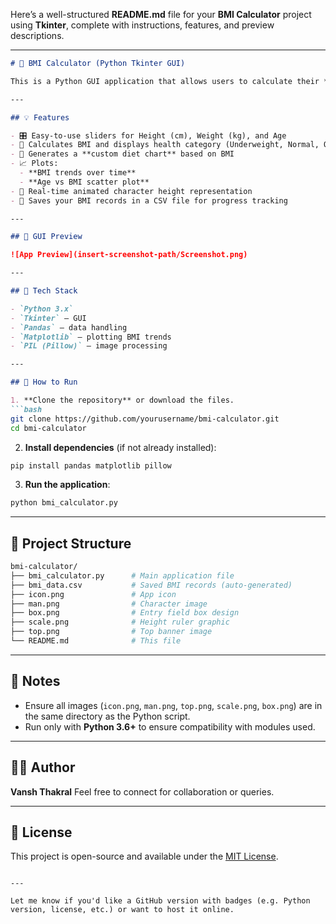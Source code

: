Here’s a well-structured **README.md** file for your **BMI Calculator** project using **Tkinter**, complete with instructions, features, and preview descriptions.

---

````markdown
# 🧮 BMI Calculator (Python Tkinter GUI)

This is a Python GUI application that allows users to calculate their **Body Mass Index (BMI)** based on input height, weight, and age. The app also provides personalized health feedback, a suggested **diet chart**, and visual **BMI trends** with data logging features.

---

## 💡 Features

- 🎛️ Easy-to-use sliders for Height (cm), Weight (kg), and Age
- 🧠 Calculates BMI and displays health category (Underweight, Normal, Overweight, Obese)
- 🥗 Generates a **custom diet chart** based on BMI
- 📈 Plots:
  - **BMI trends over time**
  - **Age vs BMI scatter plot**
- 🧍 Real-time animated character height representation
- 💾 Saves your BMI records in a CSV file for progress tracking

---

## 📸 GUI Preview

![App Preview](insert-screenshot-path/Screenshot.png)

---

## 🔧 Tech Stack

- `Python 3.x`
- `Tkinter` – GUI
- `Pandas` – data handling
- `Matplotlib` – plotting BMI trends
- `PIL (Pillow)` – image processing

---

## 🚀 How to Run

1. **Clone the repository** or download the files.
```bash
git clone https://github.com/yourusername/bmi-calculator.git
cd bmi-calculator
````

2. **Install dependencies** (if not already installed):

```bash
pip install pandas matplotlib pillow
```

3. **Run the application**:

```bash
python bmi_calculator.py
```

---

## 📁 Project Structure

```bash
bmi-calculator/
├── bmi_calculator.py      # Main application file
├── bmi_data.csv           # Saved BMI records (auto-generated)
├── icon.png               # App icon
├── man.png                # Character image
├── box.png                # Entry field box design
├── scale.png              # Height ruler graphic
├── top.png                # Top banner image
└── README.md              # This file
```

---

## 📌 Notes

* Ensure all images (`icon.png`, `man.png`, `top.png`, `scale.png`, `box.png`) are in the same directory as the Python script.
* Run only with **Python 3.6+** to ensure compatibility with modules used.

---

## 🧑‍💻 Author

**Vansh Thakral**
Feel free to connect for collaboration or queries.

---

## 📜 License

This project is open-source and available under the [MIT License](LICENSE).

```

---

Let me know if you'd like a GitHub version with badges (e.g. Python version, license, etc.) or want to host it online.
```
